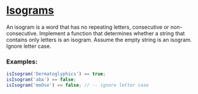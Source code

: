 # [Isograms](https://www.codewars.com/kata/54ba84be607a92aa900000f1/javascript)

An isogram is a word that has no repeating letters, consecutive or non-consecutive. Implement a function that determines whether a string that contains only letters is an isogram. Assume the empty string is an isogram. Ignore letter case.

### Examples:

```javascript
isIsogram('Dermatoglyphics') == true;
isIsogram('aba') == false;
isIsogram('moOse') == false; // -- ignore letter case
```
